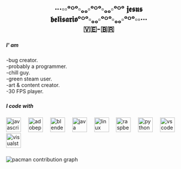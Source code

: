 <h2 align="center">∙∙·▫▫ᵒᴼᵒ▫ₒₒ▫ᵒᴼᵒ▫ₒₒ▫ᵒᴼᵒ 𝖏𝖊𝖘𝖚𝖘 𝖇𝖊𝖑𝖎𝖘𝖆𝖗𝖎𝖔ᵒᴼᵒ▫ₒₒ▫ᵒᴼᵒ▫ₒₒ▫ᵒᴼᵒ▫▫·∙∙<br>🇻🇪-🇧🇷</h2>

###

<h5 align="left">I' am</h5>

###

<p align="left">-bug creator.<br>-probably a programmer.<br>-chill guy.<br>-green steam user.<br>-art & content creator.<br>-30 FPS player.</p>

###

<h5 align="left">I code with</h5>

###

<div align="left">
  <img src="https://cdn.jsdelivr.net/gh/devicons/devicon/icons/javascript/javascript-original.svg" height="40" alt="javascript logo"  />
  <img width="12" />
  <img src="https://skillicons.dev/icons?i=ps" height="40" alt="adobephotoshop logo"  />
  <img width="12" />
  <img src="https://skillicons.dev/icons?i=blender" height="40" alt="blender logo"  />
  <img width="12" />
  <img src="https://skillicons.dev/icons?i=java" height="40" alt="java logo"  />
  <img width="12" />
  <img src="https://skillicons.dev/icons?i=linux" height="40" alt="linux logo"  />
  <img width="12" />
  <img src="https://skillicons.dev/icons?i=raspberrypi" height="40" alt="raspberrypi logo"  />
  <img width="12" />
  <img src="https://skillicons.dev/icons?i=py" height="40" alt="python logo"  />
  <img width="12" />
  <img src="https://skillicons.dev/icons?i=vscode" height="40" alt="vscode logo"  />
  <img width="12" />
  <img src="https://skillicons.dev/icons?i=visualstudio" height="40" alt="visualstudio logo"  />
</div>

###

<picture>
  <source media="(prefers-color-scheme: dark)" srcset="https://raw.githubusercontent.com/belisario-9/belisario-9/output/pacman-contribution-graph-dark.svg">
  <source media="(prefers-color-scheme: light)" srcset="https://raw.githubusercontent.com/belisario-9/belisario-9/output/pacman-contribution-graph.svg">
  <img alt="pacman contribution graph" src="https://raw.githubusercontent.com/belisario-9/belisario-9/output/pacman-contribution-graph.svg">
</picture>

###
